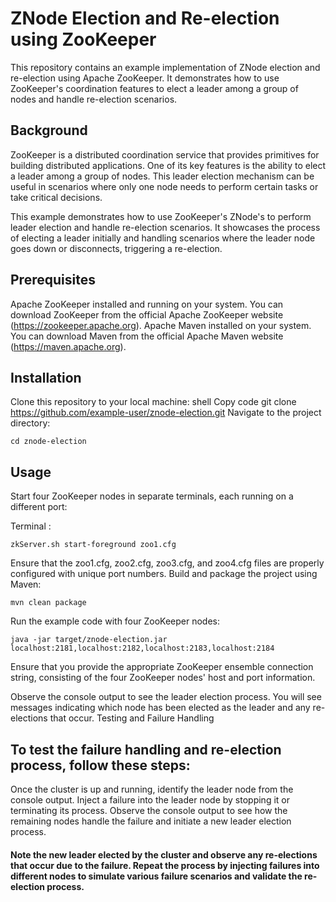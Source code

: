 # ZNode Election and Re-election using ZooKeeper

This repository contains an example implementation of ZNode election and re-election using Apache ZooKeeper. It demonstrates how to use ZooKeeper's coordination features to elect a leader among a group of nodes and handle re-election scenarios.

## Background

ZooKeeper is a distributed coordination service that provides primitives for building distributed applications. One of its key features is the ability to elect a leader among a group of nodes. This leader election mechanism can be useful in scenarios where only one node needs to perform certain tasks or take critical decisions.

This example demonstrates how to use ZooKeeper's ZNode's to perform leader election and handle re-election scenarios. It showcases the process of electing a leader initially and handling scenarios where the leader node goes down or disconnects, triggering a re-election.

## Prerequisites

Apache ZooKeeper installed and running on your system. You can download ZooKeeper from the official Apache ZooKeeper website (https://zookeeper.apache.org).
Apache Maven installed on your system. You can download Maven from the official Apache Maven website (https://maven.apache.org).

## Installation

Clone this repository to your local machine:
shell
Copy code
git clone https://github.com/example-user/znode-election.git
Navigate to the project directory:
```
cd znode-election
```
## Usage

Start four ZooKeeper nodes in separate terminals, each running on a different port:

Terminal :
```
zkServer.sh start-foreground zoo1.cfg 
```

Ensure that the zoo1.cfg, zoo2.cfg, zoo3.cfg, and zoo4.cfg files are properly configured with unique port numbers.
Build and package the project using Maven:
```
mvn clean package
```
Run the example code with four ZooKeeper nodes:
```
java -jar target/znode-election.jar localhost:2181,localhost:2182,localhost:2183,localhost:2184
```
Ensure that you provide the appropriate ZooKeeper ensemble connection string, consisting of the four ZooKeeper nodes' host and port information.

Observe the console output to see the leader election process. You will see messages indicating which node has been elected as the leader and any re-elections that occur.
Testing and Failure Handling

## To test the failure handling and re-election process, follow these steps:

Once the cluster is up and running, identify the leader node from the console output.
Inject a failure into the leader node by stopping it or terminating its process.
Observe the console output to see how the remaining nodes handle the failure and initiate a new leader election process.
#### Note the new leader elected by the cluster and observe any re-elections that occur due to the failure. Repeat the process by injecting failures into different nodes to simulate various failure scenarios and validate the re-election process.
